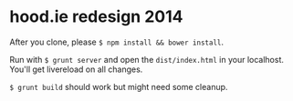# hood.ie redesign 2014

After you clone, please `$ npm install && bower install`.

Run with `$ grunt server` and open the `dist/index.html` in your localhost. You'll get livereload on all changes.

`$ grunt build` should work but might need some cleanup.
